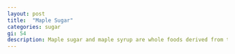 ```yaml
---
layout: post
title:  "Maple Sugar"
categories: sugar
gi: 54
description: Maple sugar and maple syrup are whole foods derived from the sap of maple trees, most often the sugar maple. They are processed with heat to concentrate. Contains the minerals iron, calcium, zinc, manganese, potassium, magnesium, and phosphorous and has trace amounts of vitamins.
---
```


